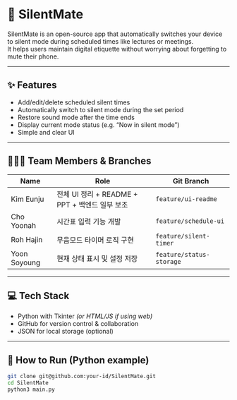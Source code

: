 # 🔕 SilentMate

SilentMate is an open-source app that automatically switches your device to silent mode during scheduled times like lectures or meetings.  
It helps users maintain digital etiquette without worrying about forgetting to mute their phone.

---

## ✨ Features

- Add/edit/delete scheduled silent times
- Automatically switch to silent mode during the set period
- Restore sound mode after the time ends
- Display current mode status (e.g. “Now in silent mode”)
- Simple and clear UI

---

## 🧑‍🤝‍🧑 Team Members & Branches

| Name | Role | Git Branch |
|------|------|------------|
| Kim Eunju | 전체 UI 정리 + README + PPT + 백엔드 일부 보조 | `feature/ui-readme` |
| Cho Yoonah | 시간표 입력 기능 개발 | `feature/schedule-ui` |
| Roh Hajin | 무음모드 타이머 로직 구현 | `feature/silent-timer` |
| Yoon Soyoung | 현재 상태 표시 및 설정 저장 | `feature/status-storage` |

---

## 💻 Tech Stack

- Python with Tkinter *(or HTML/JS if using web)*
- GitHub for version control & collaboration
- JSON for local storage (optional)

---

## 🧭 How to Run (Python example)

```bash
git clone git@github.com:your-id/SilentMate.git
cd SilentMate
python3 main.py

